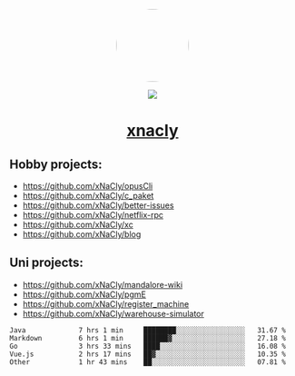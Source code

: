<p align="center">
  <img style="border-radius: 100px" width="128" height="128" src="https://avatars.githubusercontent.com/u/47723417?v=4"/>
</p>
<p align="center">
  <img src="https://komarev.com/ghpvc/?username=xnacly&&style=flat-square"/>
</p>

<h1 align="center"><a href="https://xnacly.me"> xnacly</a> </h1>

## Hobby projects:
- https://github.com/xNaCly/opusCli
- https://github.com/xNaCly/c_paket
- https://github.com/xNaCly/better-issues
- https://github.com/xNaCly/netflix-rpc
- https://github.com/xNaCly/xc
- https://github.com/xNaCly/blog

## Uni projects:
- https://github.com/xNaCly/mandalore-wiki
- https://github.com/xNaCly/pgmE
- https://github.com/xNaCly/register_machine
- https://github.com/xNaCly/warehouse-simulator


<!--START_SECTION:waka-->

```text
Java             7 hrs 1 min     ████████░░░░░░░░░░░░░░░░░   31.67 %
Markdown         6 hrs 1 min     ██████▓░░░░░░░░░░░░░░░░░░   27.18 %
Go               3 hrs 33 mins   ████░░░░░░░░░░░░░░░░░░░░░   16.08 %
Vue.js           2 hrs 17 mins   ██▓░░░░░░░░░░░░░░░░░░░░░░   10.35 %
Other            1 hr 43 mins    ██░░░░░░░░░░░░░░░░░░░░░░░   07.81 %
```

<!--END_SECTION:waka-->
